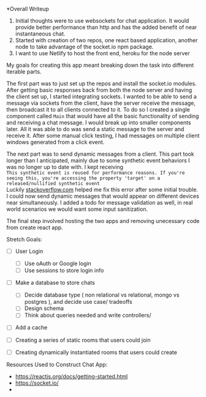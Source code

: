 *Overall Writeup 
1. Initial thoughts were to use websockets for chat application. It would provide better performance than http and has the added benefit of near instantaneous chat.
2. Started with creation of two repos, one react based application, another node to take advantage of the socket.io npm package.
3. I want to use Netlify to host the front end, heroku for the node server

My goals for creating this app meant breaking down the task into different iterable parts. 

The first part was to just set up the repos and install the socket.io modules. After getting basic responses back from both the node server and having the client set up, I started integrating sockets. I wanted to be able to send a message via sockets from the client, have the server receive the message, then broadcast it to all clients connected to it. To do so I created a single component called `Main` that would have all the basic functionality of sending and receiving a chat message. I would break up into smaller components later. All it was able to do was send a static message to the server and receive it. After some manual click testing, I had messages on multiple client windows generated from a click event. 

The next part was to send dynamic messages from a client. 
This part took longer than I anticipated, mainly due to some synthetic event behaviors I was no longer up to date with. I kept receiving  
`This synthetic event is reused for performance reasons. If you're seeing this, you're accessing the property 'target' on a released/nullified synthetic event`  
Luckily [stackoverflow.com](https://stackoverflow.com/questions/47442839/inputs-event-target-is-null-within-this-setstate-react-js) helped me fix this error after some initial trouble. I could now send dynamic messages that would appear on different devices near simultaneously. I added a todo for message validation as well, in real world scenarios we would want some input sanitization.   




The final step involved hosting the two apps and removing unecessary code from create react app. 
 
Stretch Goals:
- [ ] User Login
    - [ ] Use oAuth or Google login
    - [ ] Use sessions to store login info 
- [ ] Make a database to store chats
    - [ ] Decide database type ( non relational vs relational, mongo vs postgres ), and decide use case/ tradeoffs 
    - [ ] Design schema
    - [ ] Think about queries needed and write controllers/ 
- [ ] Add a cache 
- [ ] Creating a series of static rooms that users could join
- [ ] Creating dynamically instantiated rooms that users could create



Resources Used to Construct Chat App:
- https://reactjs.org/docs/getting-started.html
- https://socket.io/
- 
